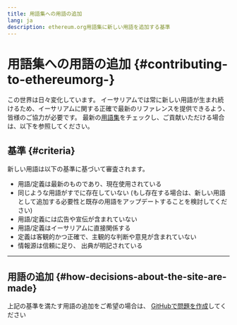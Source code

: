 ```yaml
---
title: 用語集への用語の追加
lang: ja
description: ethereum.org用語集に新しい用語を追加する基準
---
```


# 用語集への用語の追加 {#contributing-to-ethereumorg-}

この世界は日々変化しています。 イーサリアムでは常に新しい用語が生まれ続けるため、イーサリアムに関する正確で最新のリファレンスを提供できるよう、皆様のご協力が必要です。 最新の[用語集](/glossary/)をチェックし、ご貢献いただける場合は、以下を参照してください。

## 基準 {#criteria}

新しい用語は以下の基準に基づいて審査されます。

- 用語/定義は最新のものであり、現在使用されている
- 同じような用語がすでに存在していない (もし存在する場合は、新しい用語として追加する必要性と既存の用語をアップデートすることを検討してください)
- 用語/定義には広告や宣伝が含まれていない
- 用語/定義はイーサリアムに直接関係する
- 定義は客観的かつ正確で、主観的な判断や意見が含まれていない
- 情報源は信頼に足り、 出典が明記されている

---

## 用語の追加 {#how-decisions-about-the-site-are-made}

上記の基準を満たす用語の追加をご希望の場合は、 [GitHubで問題を作成](https://github.com/ethereum/ethereum-org-website/issues/new?assignees=&labels=feature+%3Asparkles%3A%2Ccontent+%3Afountain_pen%3A&template=suggest_glossary_term.yaml)してください
